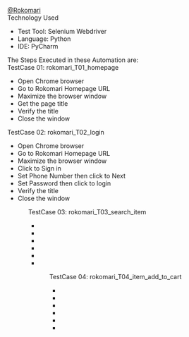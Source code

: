 [@Rokomari](https://www.rokomari.com/book) <br>
Technology Used
<ul> 
<li>Test Tool: Selenium Webdriver</li>
<li>Language: Python</li>
<li>IDE: PyCharm</li>
</ul>
The Steps Executed in these Automation are: <br>
TestCase 01: rokomari_T01_homepage
<ul>
  <li>Open Chrome browser</li>
  <li>Go to Rokomari Homepage URL</li>
  <li>Maximize the browser window</li>
  <li>Get the page title</li>
  <li>Verify the title</li>
  <li>Close the window</li>
 </ul>
TestCase 02: rokomari_T02_login
<ul>
  <li>Open Chrome browser</li>
  <li>Go to Rokomari Homepage URL</li>
  <li>Maximize the browser window</li>
  <li>Click to Sign in</li>
  <li>Set Phone Number then click to Next</li>
  <li>Set Password then click to login</li>
  <li>Verify the title</li>
  <li>Close the window</li>
<ul>

 TestCase 03: rokomari_T03_search_item
<ul>
  <li></li>
  <li></li>
  <li></li>
  <li></li>
  <li></li>
  <li></li>
<ul>
  
 TestCase 04: rokomari_T04_item_add_to_cart
<ul>
  <li></li>
  <li></li>
  <li></li>
  <li></li>
  <li></li>
  <li></li>
<ul>
